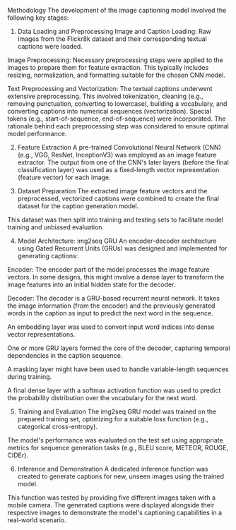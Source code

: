 Methodology
The development of the image captioning model involved the following key stages:

1. Data Loading and Preprocessing
Image and Caption Loading: Raw images from the Flickr8k dataset and their corresponding textual captions were loaded.

Image Preprocessing: Necessary preprocessing steps were applied to the images to prepare them for feature extraction. This typically includes resizing, normalization, and formatting suitable for the chosen CNN model.

Text Preprocessing and Vectorization: The textual captions underwent extensive preprocessing. This involved tokenization, cleaning (e.g., removing punctuation, converting to lowercase), building a vocabulary, and converting captions into numerical sequences (vectorization). Special tokens (e.g., start-of-sequence, end-of-sequence) were incorporated. The rationale behind each preprocessing step was considered to ensure optimal model performance.

2. Feature Extraction
A pre-trained Convolutional Neural Network (CNN) (e.g., VGG, ResNet, InceptionV3) was employed as an image feature extractor. The output from one of the CNN's later layers (before the final classification layer) was used as a fixed-length vector representation (feature vector) for each image.

3. Dataset Preparation
The extracted image feature vectors and the preprocessed, vectorized captions were combined to create the final dataset for the caption generation model.

This dataset was then split into training and testing sets to facilitate model training and unbiased evaluation.

4. Model Architecture: img2seq GRU
An encoder-decoder architecture using Gated Recurrent Units (GRUs) was designed and implemented for generating captions:

Encoder: The encoder part of the model processes the image feature vectors. In some designs, this might involve a dense layer to transform the image features into an initial hidden state for the decoder.

Decoder: The decoder is a GRU-based recurrent neural network. It takes the image information (from the encoder) and the previously generated words in the caption as input to predict the next word in the sequence.

An embedding layer was used to convert input word indices into dense vector representations.

One or more GRU layers formed the core of the decoder, capturing temporal dependencies in the caption sequence.

A masking layer might have been used to handle variable-length sequences during training.

A final dense layer with a softmax activation function was used to predict the probability distribution over the vocabulary for the next word.

5. Training and Evaluation
The img2seq GRU model was trained on the prepared training set, optimizing for a suitable loss function (e.g., categorical cross-entropy).

The model's performance was evaluated on the test set using appropriate metrics for sequence generation tasks (e.g., BLEU score, METEOR, ROUGE, CIDEr).

6. Inference and Demonstration
A dedicated inference function was created to generate captions for new, unseen images using the trained model.

This function was tested by providing five different images taken with a mobile camera. The generated captions were displayed alongside their respective images to demonstrate the model's captioning capabilities in a real-world scenario.
